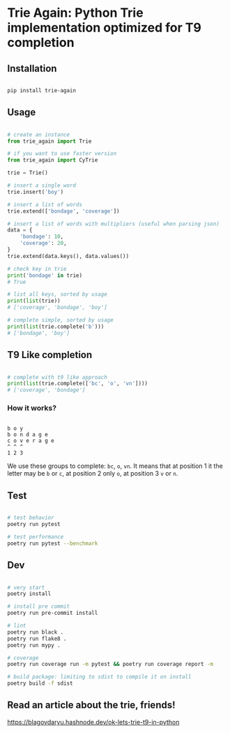 # Trie Again: Python Trie implementation optimized for T9 completion


## Installation

```bash

pip install trie-again

```

## Usage

```python

# create an instance
from trie_again import Trie

# if you want to use faster version
from trie_again import CyTrie

trie = Trie()

# insert a single word
trie.insert('boy')

# insert a list of words
trie.extend(['bondage', 'coverage'])

# insert a list of words with multipliers (useful when parsing json)
data = {
    'bondage': 10,
    'coverage': 20,
}
trie.extend(data.keys(), data.values())

# check key in trie
print('bondage' in trie)
# True

# list all keys, sorted by usage
print(list(trie))
# ['coverage', 'bondage', 'boy']

# complete simple, sorted by usage
print(list(trie.complete('b')))
# ['bondage', 'boy']
```

## T9 Like completion

```python

# complete with t9 like approach
print(list(trie.complete(['bc', 'o', 'vn'])))
# ['coverage', 'bondage']

```

### How it works?

```

b o y
b o n d a g e
c o v e r a g e
^ ^ ^
1 2 3

```

We use these groups to complete: `bc`, `o`, `vn`. It means that at position 1 it the letter may be `b` or `c`, at position 2 only `o`, at position 3 `v` or `n`.

## Test

```bash

# test behavior
poetry run pytest

# test performance
poetry run pytest --benchmark

```

## Dev

```bash

# very start
poetry install

# install pre commit
poetry run pre-commit install

# lint
poetry run black .
poetry run flake8 .
poetry run mypy .

# coverage
poetry run coverage run -m pytest && poetry run coverage report -m

# build package: limiting to sdist to compile it on install
poetry build -f sdist
```

## Read an article about the trie, friends!

https://blagovdaryu.hashnode.dev/ok-lets-trie-t9-in-python
